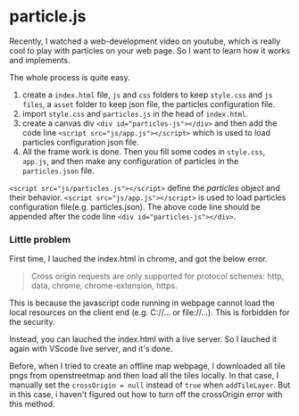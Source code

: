# particle.js

Recently, I watched a web-development video on youtube, which is really cool to play with particles on your web page. So I want to learn how it works and implements.

The whole process is quite easy.

1. create a `index.html` file, `js` and `css` folders to keep `style.css` and `js files`, a `asset` folder to keep json file, the particles configuration file. 
2. import `style.css` and `particles.js` in the head of `index.html`.
3. create a canvas div `<div id="particles-js"></div>` and then add the code line `<script src="js/app.js"></script>` which is used to load particles configuration json file.
4. All the frame work is done. Then you fill some codes in `style.css`, `app.js`, and then make any configuration of particles in the `particles.json` file.

`<script src="js/particles.js"></script>` define the *particles* object and their behavior.
`<script src="js/app.js"></script>` is used to load particles configuration file(e.g. particles.json).
The above code line should be appended after the code line `<div id="particles-js"></div>`.

### Little problem
First time, I lauched the index.html in chrome, and got the below error.

> Cross origin requests are only supported for protocol schemes: http, data, chrome, chrome-extension, https.

This is because the javascript code running in webpage cannot load the local resources on the client end (e.g. C://... or file://...). This is forbidden for the security.

Instead, you can lauched the index.html with a live server. So I lauched it again with VScode live server, and it's done.

Before, when I tried to create an offline map webpage, I downloaded all tile pngs from openstreetmap and then load all the tiles locally. In that case, I manually set the `crossOrigin = null` instead of `true` when `addTileLayer`. But in this case, i haven't figured out how to turn off the crossOrigin error with this method.